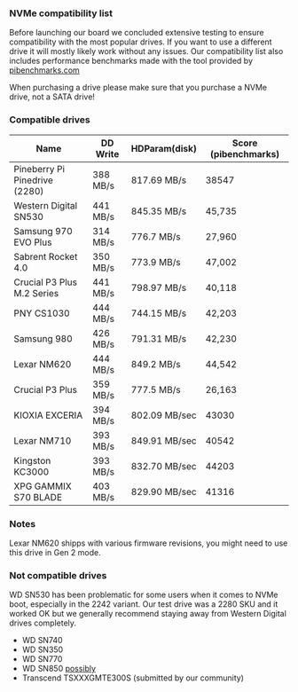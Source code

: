 ### NVMe compatibility list

Before launching our board we concluded extensive testing to ensure compatibility with the most popular drives. If you want to use a different drive it will mostly likely work without any issues. Our compatibility list also includes performance benchmarks made with the tool provided by [pibenchmarks.com](https://pibenchmarks.com)

When purchasing a drive please make sure that you purchase a NVMe drive, not a SATA drive!

### Compatible drives

|Name|DD Write|HDParam(disk)|Score (pibenchmarks)|
|---|---|---|---|
|Pineberry Pi Pinedrive (2280)|388 MB/s|817.69 MB/s|38547|
|Western Digital SN530|441 MB/s|845.35 MB/s|45,735|
|Samsung 970 EVO Plus|314 MB/s|776.7 MB/s|27,960|
|Sabrent Rocket 4.0|350 MB/s|773.9 MB/s|47,002|
|Crucial P3 Plus M.2 Series|441 MB/s|798.97 MB/s|40,118|
|PNY CS1030|444 MB/s|744.15 MB/s|42,203|
|Samsung 980|426 MB/s|791.31 MB/s|42,230|
|Lexar NM620|444 MB/s|849.2 MB/s|44,542|
|Crucial P3 Plus|359 MB/s|777.5 MB/s|26,163|
|KIOXIA EXCERIA|394 MB/s|802.09 MB/sec|43030|
|Lexar NM710|393 MB/s|849.91 MB/sec|40542|
|Kingston KC3000|393 MB/s |832.70 MB/sec|44203|
|XPG GAMMIX S70 BLADE|403 MB/s |829.90 MB/sec |41316|

### Notes
Lexar NM620 shipps with various firmware revisions, you might need to use this drive in Gen 2 mode.

### Not compatible drives

WD SN530 has been problematic for some users when it comes to NVMe boot, especially in the 2242 variant. Our test drive was a 2280 SKU and it worked OK but we generally recommend staying away from Western Digital drives completely. 

- WD SN740
- WD SN350
- WD SN770
- WD SN850 [possibly](https://github.com/raspberrypi/linux/issues/5217)
- Transcend TSXXXGMTE300S (submitted by our community)
